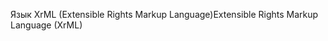 <span data-ttu-id="7d57a-101">Язык XrML (Extensible Rights Markup Language)</span><span class="sxs-lookup"><span data-stu-id="7d57a-101">Extensible Rights Markup Language (XrML)</span></span>